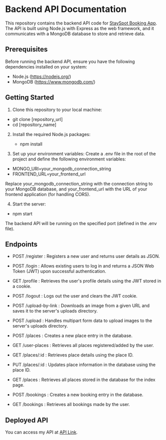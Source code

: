 # Backend API Documentation

This repository contains the backend API code for [StaySpot Booking App](https://stayspot.netlify.app/).
The API is built using Node.js with Express as the web framework, and it communicates with a MongoDB database to store and retrieve data.

## Prerequisites

Before running the backend API, ensure you have the following dependencies installed on your system:

- Node.js (https://nodejs.org/)
- MongoDB (https://www.mongodb.com/)

## Getting Started

1. Clone this repository to your local machine:

  - git clone [repository_url]
  - cd [repository_name]

2. Install the required Node.js packages:
   
   - npm install

3. Set up your environment variables:
  Create a .env file in the root of the project and define the following environment variables:

  - MONGO_URI=your_mongodb_connection_string
  - FRONTEND_URL=your_frontend_url
  
  Replace your_mongodb_connection_string with the connection string to your MongoDB database, and your_frontend_url with the URL of your frontend application (for handling CORS).

4. Start the server:

  - npm start
  
  The backend API will be running on the specified port (defined in the .env file).

## Endpoints

- POST /register :
Registers a new user and returns user details as JSON.

- POST /login :
Allows existing users to log in and returns a JSON Web Token (JWT) upon successful authentication.

- GET /profile :
Retrieves the user's profile details using the JWT stored in a cookie.

- POST /logout :
Logs out the user and clears the JWT cookie.

- POST /upload-by-link : 
Downloads an image from a given URL and saves it to the server's uploads directory.

- POST /upload :
Handles multipart form data to upload images to the server's uploads directory.

- POST /places :
Creates a new place entry in the database.

- GET /user-places :
Retrieves all places registered/added by the user.

- GET /places/:id :
Retrieves place details using the place ID.

- PUT /places/:id :
Updates place information in the database using the place ID.

- GET /places :
Retrieves all places stored in the database for the index page.

- POST /bookings :
Creates a new booking entry in the database.

- GET /bookings :
Retrieves all bookings made by the user.

## Deployed API

You can access my API at [API Link](https://stayspot-backend.onrender.com).
